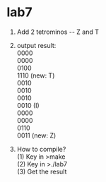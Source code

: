 # lab7


1. Add 2 tetrominos -- Z and T

2. output result:   
  0000    
  0000    
  0100    
  1110  (new: T)    
  0010    
  0010    
  0010    
  0010  (I)   
  0000    
  0000    
  0110    
  0011  (new: Z)
  
3. How to compile?    
  (1) Key in >make   
  (2) Key in >./lab7   
  (3) Get the result 
